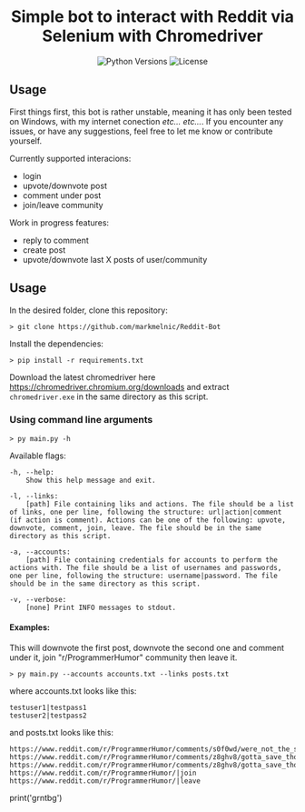 <div align="center">

# Simple bot to interact with Reddit via Selenium with Chromedriver

![Python Versions](https://img.shields.io/badge/python-3.6%20%7C%203.7%20%7C%203.8%20%7C%203.9%20%7C%203.10%20%7C%203.11-blue)
![License](https://img.shields.io/badge/license-MIT-brightgreen)

</div>

## Usage

First things first, this bot is rather unstable, meaning it has only been tested on Windows, with my internet conection _etc... etc..._. If you encounter any issues, or have any suggestions, feel free to let me know or contribute yourself.

Currently supported interacions:

- login
- upvote/downvote post
- comment under post
- join/leave community

Work in progress features:

- reply to comment
- create post
- upvote/downvote last X posts of user/community

## Usage

In the desired folder, clone this repository:

    > git clone https://github.com/markmelnic/Reddit-Bot

Install the dependencies:

    > pip install -r requirements.txt

Download the latest chromedriver here https://chromedriver.chromium.org/downloads and extract `chromedriver.exe` in the same directory as this script.

### Using command line arguments

    > py main.py -h

Available flags:

    -h, --help:
        Show this help message and exit.

    -l, --links:
        [path] File containing liks and actions. The file should be a list of links, one per line, following the structure: url|action|comment (if action is comment). Actions can be one of the following: upvote, downvote, comment, join, leave. The file should be in the same directory as this script.

    -a, --accounts:
        [path] File containing credentials for accounts to perform the actions with. The file should be a list of usernames and passwords, one per line, following the structure: username|password. The file should be in the same directory as this script.

    -v, --verbose:
        [none] Print INFO messages to stdout.

#### Examples:

This will downvote the first post, downvote the second one and comment under it, join "r/ProgrammerHumor" community then leave it.

    > py main.py --accounts accounts.txt --links posts.txt

where accounts.txt looks like this:

    testuser1|testpass1
    testuser2|testpass2

and posts.txt looks like this:

    https://www.reddit.com/r/ProgrammerHumor/comments/s0f0wd/were_not_the_same_bro/|upvote
    https://www.reddit.com/r/ProgrammerHumor/comments/z8ghv8/gotta_save_those_characters/|downvote
    https://www.reddit.com/r/ProgrammerHumor/comments/z8ghv8/gotta_save_those_characters/|comment|sad
    https://www.reddit.com/r/ProgrammerHumor/|join
    https://www.reddit.com/r/ProgrammerHumor/|leave
print('grntbg')